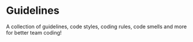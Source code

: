 # Guidelines
A collection of guidelines, code styles, coding rules, code smells and more for better team coding!

